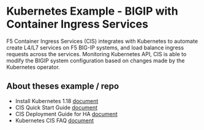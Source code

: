 # Kubernetes Example - BIGIP with Container Ingress Services
F5 Container Ingress Services (CIS) integrates with Kubernetes to automate create L4/L7 services on F5 BIG-IP systems, and load balance ingress requests across the services. Monitoring Kubernetes API, CIS is able to modify the BIGIP system configuration based on changes made by the Kubernetes operator.

## About theses example / repo

* Install Kubernetes 1.18 [document](https://github.com/mdditt2000/kubernetes-1-18/blob/master/k8s%20cluster%20install/install%20guide/install-cluster.md)
* CIS Quick Start Guide [document](https://github.com/mdditt2000/kubernetes-1-16/blob/master/cis%201.12/QuickStartGuide.md)
* CIS Deployment Guide for HA [document](https://github.com/mdditt2000/kubernetes-1-16/blob/master/cis%201.12/type-nodeport/DeploymentGuide.md)
* Kubernetes CIS FAQ [document](https://github.com/mdditt2000/kubernetes-1-16/blob/master/kubernetes-faq.md)